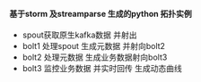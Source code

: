 ####  基于storm 及streamparse 生成的python 拓扑实例
* spout获取原生kafka数据 并射出
* bolt1 处理spout 生成元数据 并射向bolt2
* bolt2 处理元数据 生成业务数据射向bolt3
* bolt3 监控业务数据 并实时回传 生成动态曲线


